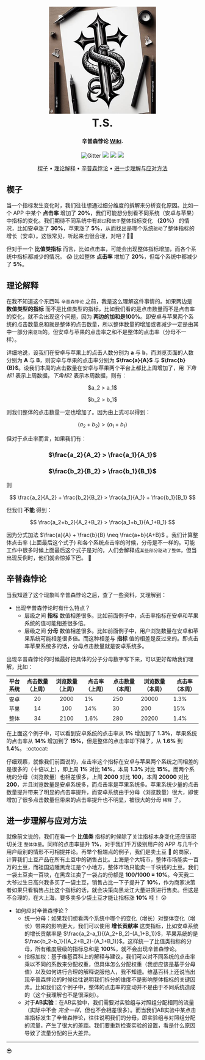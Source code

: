 <h1 align="center">
  <br>
  <img src="https://raw.githubusercontent.com/tandesen/AB_Test/main/pictures/tattoo2.jfif" alt="Markdownify" width="280"></a>
  <br>
  T.S.
  <br>
</h1>

<h4 align="center">辛普森悖论 <a href="https://en.wikipedia.org/wiki/Simpson%27s_paradox" target="_blank">Wiki</a>.</h4>

<p align="center">
  <img src="https://img.shields.io/badge/小红书-德森大老爷-red"
         alt="Gitter">
  <a>
	  <img src="https://img.shields.io/badge/B站-德森大老爷-purple">
  </a>
  <a>
      <img src="https://img.shields.io/badge/github-tandesen-green">
  </a>
  <a>
    <img src="https://img.shields.io/badge/$-donate-ff69b4.svg?maxAge=2592000&amp;style=flat">
  </a>
</p>

<p align="center">
  <a href="#楔子">楔子</a> •
  <a href="#理论解释">理论解释</a> •
  <a href="#辛普森悖论">辛普森悖论</a> •
  <a href="#进一步理解与应对方法">进一步理解与应对方法</a>
</p>


## 楔子

当一个指标发生变化时，我们往往想通过细分维度的拆解来分析变化原因。比如一个 APP 中某个 **点击率** 增加了 **20%**，我们可能想分别看不同系统（安卓与苹果）中指标的变化。我们期待不同系统中有`超过`和`低于`整体指标变化 **（20%）** 的情况，比如安卓涨了 **30%**，苹果涨了 **5%**，从而找出是哪个系统`驱动`了整体指标的增长（安卓）。这很常见，听起来也很合理，对吧？👨‍🦲  

但对于一个 **比值类指标** 而言，比如点击率，可能会出现整体指标增加，而各个系统中指标都减少的情况。 :scream: 比如整体 **点击率** 增加了 **20%**，但每个系统中都减少了 **5%**。  

## 理论解释

在我不知道这个东西叫 `辛普森悖论` 之前，我是这么理解这件事情的。如果两边是 **数值类型的指标** 而不是比值类型的指标，比如我们看的是点击数量而不是点击率的变化，就不会出现这个问题，因为 **两边的加和是100%**。即安卓与苹果两个系统的点击数量总和就是整体的点击数量，所以整体数量的增加或者减少一定是由其中一部分来`驱动`的。但安卓与苹果的点击率之和不是整体的点击率（分母不一样）。  

详细地说，设我们在安卓与苹果上的点击人数分别为 **a** 与 **b**，而浏览页面的人数分别为 **A** 与 **B**，则安卓与苹果的点击率分别为 **$\frac{a}{A}$** 与 **$\frac{b}{B}$**。设我们本周的点击数量在安卓与苹果两个平台上都比上周增加了，用 _下角标1_ 表示上周数据，_下角标2_ 表示本周数据，则有：  

<p align="center">
  $a_2 > a_1$
</p>

<p align="center">
  $b_2 > b_1$
</p>

则我们整体的点击数量一定也增加了。因为由上式可以得到：

$$
(a_2 + b_2) > (a_1 + b_1)  
$$

但对于点击率而言，如果我们有：

<p align="center">
  <h3 align="center">$\frac{a_2}{A_2} > \frac{a_1}{A_1}$</h3>
</p>

<p align="center">
  <h3 align="center">$\frac{b_2}{B_2} > \frac{b_1}{B_1}$</h3>
</p>

则

$$
\frac{a_2}{A_2} + \frac{b_2}{B_2} > \frac{a_1}{A_1} + \frac{b_1}{B_1}
$$

但我们 **不能** 得到：

$$
\frac{a_2+b_2}{A_2+B_2} > \frac{a_1+b_1}{A_1+B_1}
$$

因为分式加法 $\frac{a}{A} + \frac{b}{B} \neq \frac{a+b}{A+B}$ 。我们计算整体点击率 (上面最后这个式子) 和各个系统点击率的时候，分母是不一样的。可能工作中很多时候上面最后这个式子是对的，人们会解释成`某些部分驱动了整体`，但当出现反例时，他们就会惊掉下巴。 :grimacing:  

## 辛普森悖论

当我知道了这个现象叫辛普森悖论之后，查了一些资料，又理解到：

* 出现辛普森悖论时有什么特点？
  - 层级之间 **指标** 数值相差很多。比如前面例子中，点击率指标在安卓和苹果系统的值可能相差很多倍。
  - 层级之间 **分母** 数值相差很多。比如前面例子中，用户浏览数量在安卓和苹果系统可能相差很多倍。而这种相差与 **指标** 值的相差是反过来的。即点击率苹果系统多的话，分母点击数量就是安卓系统多。

出现辛普森悖论的时候最好把具体的分子分母数字写下来，可以更好帮助我们理解，比如：

| 平台系统    | 点击数量（上周） | 浏览数量（上周） | 点击率（上周）  | 点击数量（本周） | 浏览数量（本周） | 点击率（本周）   |
| :---------  | :-----------:  | :----:         | --             |--               | --             |--               |
| 安卓        |  20            | 2000           | 1%              | 250            | 20000          | 1.3%            |
| 苹果        |  14            | 100            | 14%             | 30             | 200            | 15%             |
| 整体        |  34            | 2100           | 1.6%            | 280            | 20200          | 1.4%            |

在上面这个例子中，可以看到安卓系统的点击率从 **1%** 增加到了 **1.3%**，苹果系统的点击率从 **14%** 增加到了 **15%**，但是整体的点击率却下降了，从 **1.6%** 到 **1.4%**。 :octocat:  

仔细观察，就像我们前面说的，点击率这个指标在安卓与苹果两个系统之间相差的是很多的（十倍以上），即上周 **1%** 对比 **14%**，本周 **1.3%** 对比 **15%**。而两个系统的分母（浏览数量）也相差很多，上周 **2000** 对比 **100**，本周 **20000** 对比 **200**，并且浏览数量是安卓系统多，而点击率是苹果系统多。苹果系统少量的点击数量提升带来了明显的点击率提升，而安卓系统由于分母（浏览数量）很大，即使增加了很多点击数量但带来的点击率提升也不明显，被很大的分母 `稀释` 了。

## 进一步理解与应对方法

就像前文说的，我们在看一个 **比值类** 指标的时候除了关注指标本身变化还应该密切关注 `整体体量`。同样的点击率提升 **1%**，对于我们千万级别用户的 APP 与几千个用户级别的情形不可相提并论。再举个极端点的例子，我们是卖土豆 🥔 的商家，计算我们土豆产品在所有土豆中的销售占比。上海是个大城市，整体市场能卖一百万的土豆，而祖国边陲黑龙江是个小地方，整体市场只能卖一千块钱的土豆。我们一袋土豆卖一百块，在黑龙江卖了一袋占的份额是 **100/1000 = 10%**。今天我二大爷过生日高兴我多买了一袋土豆，销售占比一下子提升了 **10%**，作为商家决策者如果只看销售占比这个指标的话，就会决策向黑龙江大量进货进行售卖。但这是不合理的，在大上海，要多卖多少袋土豆才能让指标涨 **10%** 哇！ 😲

* 如何应对辛普森悖论？
  - 统一分母：如果我们想看两个系统中哪个的变化（增长）对整体变化（增长）带来的影响更大，我们可以使用 **增长贡献率** 这类指标，比如安卓系统的增长贡献率是 $\frac{a_2-a_1}{(A_2+B_2)-(A_1+B_1)}$，苹果系统的是 $\frac{b_2-b_1}{(A_2+B_2)-(A_1+B_1)}$。这样统一了比值类指标的分母，所有维度层级的指标总和是 **100%**，就不会出现辛普森悖论。
  - 指标加权：基于维基百科上的解释与建议，我们可以对不同系统的点击率乘以不同的系数来分配权重，但具体怎么分配权重（我想应该是基于分母值）以及如何进行合理的解释说服他人，我不知道。维基百科上还说当出现辛普森悖论的时候往往说明我们拆分的维度不是影响整体指标的关键因素。比如我们这个例子中，整体的点击率的变动并不是由于不同系统造成的（这个我理解也不是很深刻）。
  - 对于**AB实验**：在AB实验中，我们需要对实验组与对照组分配相同的流量（实际中不会 _完全一样_，但也不会相差很多）。而当我们AB实验中某点击率指标发生了辛普森悖论，往往说明我们的分母，即实验组与对照组分配的流量，产生了很大的差距。我们要重新检查实验的设置，看是什么原因导致了流量分配的巨大差异。

---
😎
